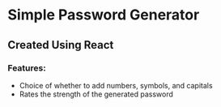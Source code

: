 # Simple Password Generator

## Created Using React

### Features:
- Choice of whether to add numbers, symbols, and capitals
- Rates the strength of the generated password
